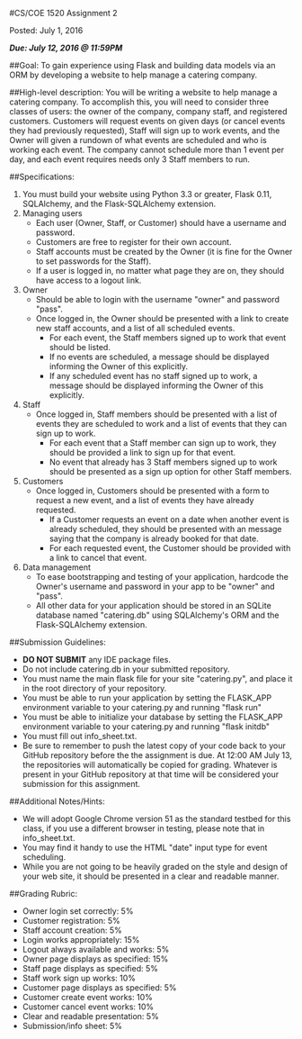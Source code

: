 #CS/COE 1520 Assignment 2

Posted:  July 1, 2016

***Due:  July 12, 2016 @ 11:59PM***

##Goal:
To gain experience using Flask and building data models via an ORM by developing a website to help manage a catering company.

##High-level description:
You will be writing a website to help manage a catering company.
To accomplish this, you will need to consider three classes of users:  the owner of the company, company staff, and registered customers.
Customers will request events on given days (or cancel events they had previously requested), Staff will sign up to work events, and the Owner will given a rundown of what events are scheduled and who is working each event.
The company cannot schedule more than 1 event per day, and each event requires needs only 3 Staff members to run.

##Specifications:
1.  You must build your website using Python 3.3 or greater, Flask 0.11, SQLAlchemy, and the Flask-SQLAlchemy extension.
1.  Managing users
	*  Each user (Owner, Staff, or Customer) should have a username and password.
	*  Customers are free to register for their own account.
	*  Staff accounts must be created by the Owner (it is fine for the Owner to set passwords for the Staff).
	*  If a user is logged in, no matter what page they are on, they should have access to a logout link.
1.  Owner
	*  Should be able to login with the username "owner" and password "pass".
	*  Once logged in, the Owner should be presented with a link to create new staff accounts, and a list of all scheduled events.
		*  For each event, the Staff members signed up to work that event should be listed.
		*  If no events are scheduled, a message should be displayed informing the Owner of this explicitly.
		*  If any scheduled event has no staff signed up to work, a message should be displayed informing the Owner of this explicitly.
1.  Staff
	*  Once logged in, Staff members should be presented with a list of events they are scheduled to work and a list of events that they can sign up to work.
		*  For each event that a Staff member can sign up to work, they should be provided a link to sign up for that event.
		*  No event that already has 3 Staff members signed up to work should be presented as a sign up option for other Staff members.
1.  Customers
	*  Once logged in, Customers should be presented with a form to request a new event, and a list of events they have already requested.
		*  If a Customer requests an event on a date when another event is already scheduled, they should be presented with an message saying that the company is already booked for that date.
		*  For each requested event, the Customer should be provided with a link to cancel that event.
1.  Data management
	*  To ease bootstrapping and testing of your application, hardcode the Owner's username and password in your app to be "owner" and "pass".
	*  All other data for your application should be stored in an SQLite database named "catering.db" using SQLAlchemy's ORM and the Flask-SQLAlchemy extension.

##Submission Guidelines:
*  **DO NOT SUBMIT** any IDE package files.
*  Do not include catering.db in your submitted repository.
*  You must name the main flask file for your site "catering.py", and place it in the root directory of your repository.
*  You must be able to run your application by setting the FLASK_APP environment variable to your catering.py and running "flask run"
*  You must be able to initialize your database by setting the FLASK_APP environment variable to your catering.py and running "flask initdb"
*  You must fill out info_sheet.txt.
*  Be sure to remember to push the latest copy of your code back to your GitHub repository before the the assignment is due.  At 12:00 AM July 13, the repositories will automatically be copied for grading.  Whatever is present in your GitHub repository at that time will be considered your submission for this assignment.

##Additional Notes/Hints:
*  We will adopt Google Chrome version 51 as the standard testbed for this class, if you use a different browser in testing, please note that in info_sheet.txt.
*  You may find it handy to use the HTML "date" input type for event scheduling.
*  While you are not going to be heavily graded on the style and design of your web site, it should be presented in a clear and readable manner.

##Grading Rubric:
*  Owner login set correctly:  5%
*  Customer registration:  5%
*  Staff account creation:  5%
*  Login works appropriately:  15%
*  Logout always available and works:  5%
*  Owner page displays as specified:  15%
*  Staff page displays as specified:  5%
*  Staff work sign up works:  10%
*  Customer page displays as specified:  5%
*  Customer create event works:  10%
*  Customer cancel event works:  10%
*  Clear and readable presentation:  5%
*  Submission/info sheet:  5%
